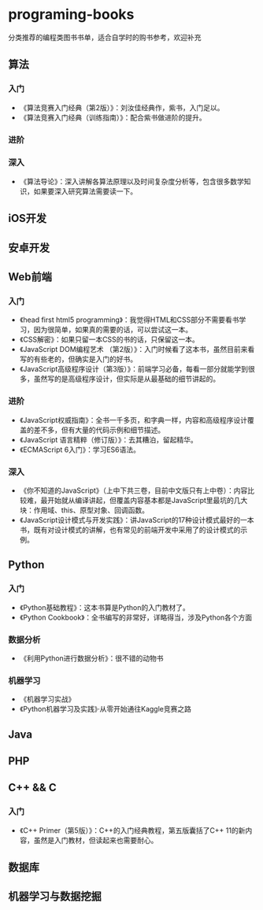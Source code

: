 # programing-books
分类推荐的编程类图书书单，适合自学时的购书参考，欢迎补充

## 算法
### 入门
- 《算法竞赛入门经典（第2版）》：刘汝佳经典作，紫书，入门足以。
- 《算法竞赛入门经典（训练指南）》：配合紫书做进阶的提升。
### 进阶

### 深入
- 《算法导论》：深入讲解各算法原理以及时间复杂度分析等，包含很多数学知识，如果要深入研究算法需要读一下。
## iOS开发


## 安卓开发


## Web前端
### 入门
- 《head first html5 programming》：我觉得HTML和CSS部分不需要看书学习，因为很简单，如果真的需要的话，可以尝试这一本。
- 《CSS解密》：如果只留一本CSS的书的话，只保留这一本。
- 《JavaScript DOM编程艺术 （第2版）》：入门时候看了这本书，虽然目前来看写的有些老的，但确实是入门的好书。
- 《JavaScript高级程序设计（第3版）》：前端学习必备，每看一部分就能学到很多，虽然写的是高级程序设计，但实际是从最基础的细节讲起的。
### 进阶
- 《JavaScript权威指南》：全书一千多页，和字典一样，内容和高级程序设计覆盖的差不多，但有大量的代码示例和细节描述。
- 《JavaScript 语言精粹（修订版）》：去其糟泊，留起精华。
- 《ECMAScript 6入门》：学习ES6语法。
### 深入
- 《你不知道的JavaScript》（上中下共三卷，目前中文版只有上中卷）：内容比较难，最开始就从编译讲起，但覆盖内容基本都是JavaScript里最坑的几大块：作用域、this、原型对象、回调函数。
- 《JavaScript设计模式与开发实践》：讲JavaScript的17种设计模式最好的一本书，既有对设计模式的讲解，也有常见的前端开发中采用了的设计模式的示例。
## Python
### 入门
- 《Python基础教程》：这本书算是Python的入门教材了。
- 《Python Cookbook》：全书编写的非常好，详略得当，涉及Python各个方面
### 数据分析
- 《利用Python进行数据分析》：很不错的动物书
### 机器学习
- 《机器学习实战》
- 《Python机器学习及实践》·从零开始通往Kaggle竞赛之路
## Java


## PHP


## C++ && C
### 入门
- 《C++ Primer（第5版）》：C++的入门经典教程，第五版囊括了C++ 11的新内容，虽然是入门教材，但读起来也需要耐心。
## 数据库


## 机器学习与数据挖掘
